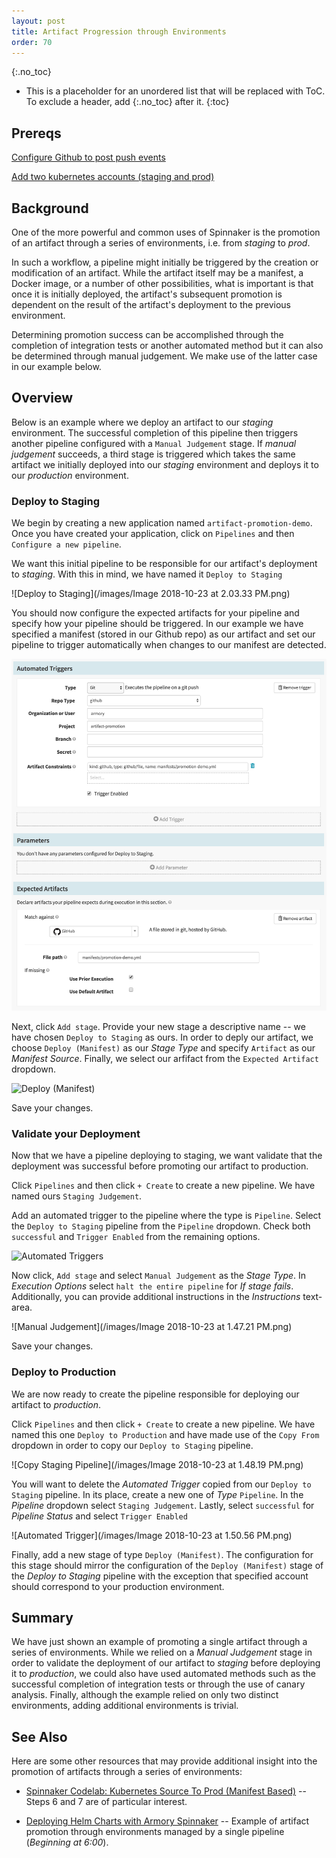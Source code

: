 ```yaml
---
layout: post
title: Artifact Progression through Environments
order: 70
---
```

{:.no_toc}
* This is a placeholder for an unordered list that will be replaced with ToC. To exclude a header, add {:.no_toc} after it.
{:toc}

## Prereqs
[Configure Github to post push events](https://www.spinnaker.io/guides/tutorials/codelabs/kubernetes-v2-source-to-prod/#allow-github-to-post-push-events)

[Add two kubernetes accounts (staging and prod)](https://www.spinnaker.io/guides/tutorials/codelabs/kubernetes-v2-source-to-prod/#configure-kubernetes)

## Background

One of the more powerful and common uses of Spinnaker is the promotion of
an artifact through a series of environments, i.e. from *staging* to *prod*. 

In such a workflow, a pipeline might initially be triggered by the creation or 
modification of an artifact. While the artifact itself may be a manifest, a 
Docker image, or a number of other possibilities, what is important is that 
once it is initially deployed, the artifact's subsequent promotion is 
dependent on the result of the artifact's deployment to the previous 
environment. 

Determining promotion success can be accomplished through the completion of
integration tests or another automated method but it can also be determined
through manual judgement. We make use of the latter case in our example below.

## Overview

Below is an example where we deploy an artifact to our *staging* environment. 
The successful completion of this pipeline then triggers another pipeline 
configured with a `Manual Judgement` stage. If *manual judgement* succeeds, a 
third stage is triggered which takes the same artifact we initially deployed
into our *staging* environment and deploys it to our *production* environment.

### Deploy to Staging

We begin by creating a new application named `artifact-promotion-demo`. Once
you have created your application, click on `Pipelines` and then `Configure
a new pipeline`.

We want this initial pipeline to be responsible for our artifact's deployment
to *staging*. With this in mind, we have named it `Deploy to Staging`

![Deploy to Staging](/images/Image 2018-10-23 at 2.03.33 PM.png)

You should now configure the expected artifacts for your pipeline and specify
how your pipeline should be triggered. In our example we have specified a
manifest (stored in our Github repo) as our artifact and set our pipeline to 
trigger automatically when changes to our manifest are detected.

![Artifact and Trigger](https://raw.githubusercontent.com/armory/documentation/master/images/Image%2525202018-10-23%252520at%2525202.18.14%252520PM.png)

Next, click `Add stage`. Provide your new stage a descriptive name -- we have
chosen `Deploy to Staging` as ours. In order to deply our artifact, we choose 
`Deploy (Manifest)` as our *Stage Type* and specify `Artifact` as our *Manifest
Source*. Finally, we select our arfifact from the `Expected Artifact` dropdown.

![Deploy (Manifest)](/images/Image%25202018-10-23%2520at%25202.26.14%2520PM.png)

Save your changes.

### Validate your Deployment

Now that we have a pipeline deploying to staging, we want validate that the 
deployment was successful before promoting our artifact to production. 

Click `Pipelines` and then click `+ Create` to create a new pipeline. We have
named ours `Staging Judgement`.

Add an automated trigger to the pipeline where the type is `Pipeline`. Select
the `Deploy to Staging` pipeline from the `Pipeline` dropdown. Check both
`successful` and `Trigger Enabled` from the remaining options.

![Automated Triggers](/images/Image%25202018-10-23%2520at%25202.30.55%2520PM.png)

Now click, `Add stage` and select `Manual Judgement` as the *Stage Type*. In
*Execution Options* select `halt the entire pipeline` for *If stage fails*. 
Additionally, you can provide additional instructions in the *Instructions*
text-area. 

![Manual Judgement](/images/Image 2018-10-23 at 1.47.21 PM.png)

Save your changes.

### Deploy to Production

We are now ready to create the pipeline responsible for deploying 
our artifact to *production*. 

Click `Pipelines` and then click `+ Create` to create a new pipeline. We have
named this one `Deploy to Production` and have made use of the `Copy From` 
dropdown in order to copy our `Deploy to Staging` pipeline.

![Copy Staging Pipeline](/images/Image 2018-10-23 at 1.48.19 PM.png)

You will want to delete the *Automated Trigger* copied from our `Deploy to 
Staging` pipeline. In its place, create a new one of *Type* `Pipeline`. In 
the *Pipeline* dropdown select `Staging Judgement`. Lastly, select
`successful` for *Pipeline Status* and select `Trigger Enabled`

![Automated Trigger](/images/Image 2018-10-23 at 1.50.56 PM.png)

Finally, add a new stage of type `Deploy (Manifest)`. The configuration for this 
stage should mirror the configuration of the `Deploy (Manifest)` stage of
the *Deploy to Staging* pipeline with the exception that specified account
should correspond to your production environment. 

## Summary

We have just shown an example of promoting a single artifact through a 
series of environments. While we relied on a *Manual Judgement* stage in order to 
validate the deployment of our artifact to *staging* before deploying it to
*production*, we could also have used automated methods such as the
successful completion of integration tests or through the use of canary analysis. 
Finally, although the example relied on only two distinct environments, adding 
additional environments is trivial.

## See Also

Here are some other resources that may provide additional insight into the
promotion of artifacts through a series of environments:

* [Spinnaker Codelab: Kubernetes Source To Prod (Manifest Based)](https://www.spinnaker.io/guides/tutorials/codelabs/kubernetes-v2-source-to-prod/) -- Steps 6 and 7 are of particular interest.

* [Deploying Helm Charts with Armory Spinnaker](https://kb.armory.io/kubernetes/using-spinnaker-and-helm/) -- Example of artifact promotion through environments managed by a single pipeline (*Beginning at 6:00*). 




